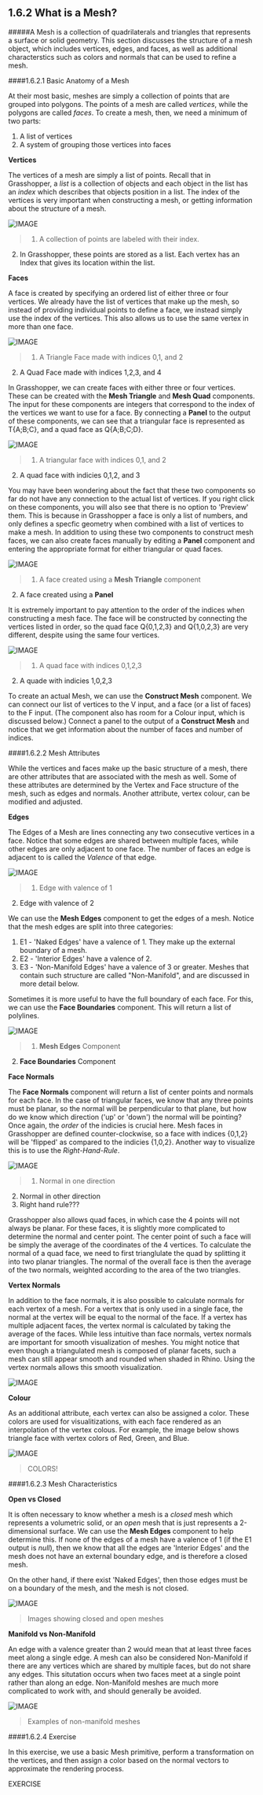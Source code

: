 ## 1.6.2 What is a Mesh?

#####A Mesh is a collection of quadrilaterals and triangles that represents a surface or solid geometry. This section discusses the structure of a mesh object, which includes vertices, edges, and faces, as well as additional characterstics such as colors and normals that can be used to refine a mesh.

####1.6.2.1 Basic Anatomy of a Mesh

At their most basic, meshes are simply a collection of points that are grouped into polygons. The points of a mesh are called *vertices*, while the polygons are called *faces*. To create a mesh, then, we need a minimum of two parts:

1. A list of vertices
2. A system of grouping those vertices into faces

**Vertices**

The vertices of a mesh are simply a list of points. Recall that in Grasshopper, a *list* is a collection of objects and each object in the list has an *index* which describes that objects position in a list. The index of the vertices is very important when constructing a mesh, or getting information about the structure of a mesh.

![IMAGE]()
>1. A collection of points are labeled with their index.
2. In Grasshopper, these points are stored as a list. Each vertex has an Index that gives its location within the list.

**Faces**

A face is created by specifying an ordered list of either three or four vertices. We already have the list of vertices that make up the mesh, so instead of providing individual points to define a face, we instead simply use the index of the vertices. This also allows us to use the same vertex in more than one face.

![IMAGE]()
>1. A Triangle Face made with indices 0,1, and 2
2. A Quad Face made with indices 1,2,3, and 4

In Grasshopper, we can create faces with either three or four vertices. These can be created with the **Mesh Triangle** and **Mesh Quad** components. The input for these components are integers that correspond to the index of the vertices we want to use for a face. By connecting a **Panel** to the output of these components, we can see that a triangular face is represented as T{A;B;C}, and a quad face as Q{A;B;C;D}. 

![IMAGE]()
>1. A triangular face with indices 0,1, and 2
2. A quad face with indicies 0,1,2, and 3

You may have been wondering about the fact that these two components so far do not have any connection to the actual list of vertices. If you right click on these components, you will also see that there is no option to 'Preview' them. This is because in Grasshopper a face is only a list of numbers, and only defines a specfic geometry when combined with a list of vertices to make a mesh. In addition to using these two components to construct mesh faces, we can also create faces manually by editing a **Panel** component and entering the appropriate format for either triangular or quad faces.

![IMAGE]()
>1. A face created using a **Mesh Triangle** component
2. A face created using a **Panel**

It is extremely important to pay attention to the order of the indices when constructing a mesh face. The face will be constructed by connecting the vertices listed in order, so the quad face Q{0,1,2,3} and Q{1,0,2,3} are very different, despite using the same four vertices.

![IMAGE]()
>1. A quad face with indices 0,1,2,3
2. A quade with indicies 1,0,2,3

To create an actual Mesh, we can use the **Construct Mesh** component. We can connect our list of vertices to the V input, and a face (or a list of faces) to the F input. (The component also has room for a Colour input, which is discussed below.) Connect a panel to the output of a **Construct Mesh** and notice that we get information about the number of faces and number of indices.

####1.6.2.2 Mesh Attributes

While the vertices and faces make up the basic structure of a mesh, there are other attributes that are associated with the mesh as well. Some of these attributes are determined by the Vertex and Face structure of the mesh, such as edges and normals. Another attribute, vertex colour, can be modified and adjusted.

**Edges**

The Edges of a Mesh are lines connecting any two consecutive vertices in a face. Notice that some edges are shared between multiple faces, while other edges are only adjacent to one face. The number of faces an edge is adjacent to is called the *Valence* of that edge.

![IMAGE]()
>1. Edge with valence of 1
2. Edge with valence of 2

We can use the **Mesh Edges** component to get the edges of a mesh. Notice that the mesh edges are split into three categories:

1. E1 - 'Naked Edges' have a valence of 1. They make up the external boundary of a mesh.
2. E2 - 'Interior Edges' have a valence of 2. 
3. E3 - 'Non-Manifold Edges' have a valence of 3 or greater. Meshes that contain such structure are called "Non-Manifold", and are discussed in more detail below.

Sometimes it is more useful to have the full boundary of each face. For this, we can use the **Face Boundaries** component. This will return a list of polylines.

![IMAGE]()
>1. **Mesh Edges** Component
2. **Face Boundaries** Component

**Face Normals**

The **Face Normals** component will return a list of center points and normals for each face. In the case of triangular faces, we know that any three points must be planar, so the normal will be perpendicular to that plane, but how do we know which direction ('up' or 'down') the normal will be pointing? Once again, the *order* of the indicies is crucial here. Mesh faces in Grasshopper are defined counter-clockwise, so a face with indices {0,1,2} will be 'flipped' as compared to the indicies {1,0,2}. Another way to visualize this is to use the *Right-Hand-Rule*. 

![IMAGE]()
>1. Normal in one direction 
2. Normal in other direction
3. Right hand rule???

Grasshopper also allows quad faces, in which case the 4 points will not always be planar. For these faces, it is slightly more complicated to determine the normal and center point. The center point of such a face will be simply the average of the coordinates of the 4 vertices. To calculate the normal of a quad face, we need to first trianglulate the quad by splitting it into two planar triangles. The normal of the overall face is then the average of the two normals, weighted according to the area of the two triangles.

**Vertex Normals**

In addition to the face normals, it is also possible to calculate normals for each vertex of a mesh. For a vertex that is only used in a single face, the normal at the vertex will be equal to the normal of the face. If a vertex has multiple adjacent faces, the vertex normal is calculated by taking the average of the faces. While less intuitive than face normals, vertex normals are important for smooth visualization of meshes. You might notice that even though a triangulated mesh is composed of planar facets, such a mesh can still appear smooth and rounded when shaded in Rhino. Using the vertex normals allows this smooth visualization.

![IMAGE]()
>

**Colour**

As an additional attribute, each vertex can also be assigned a color. These colors are used for visualitizations, with each face rendered as an interpolation of the vertex colous. For example, the image below shows triangle face with vertex colors of Red, Green, and Blue.

![IMAGE]()
>COLORS!


####1.6.2.3 Mesh Characteristics

**Open vs Closed**

It is often necessary to know whether a mesh is a *closed* mesh which represents a volumetric solid, or an *open* mesh that is just represents a 2-dimensional surface. We can use the **Mesh Edges** component to help determine this. If none of the edges of a mesh have a valence of 1 (if the E1 output is *null*), then we know that all the edges are 'Interior Edges' and the mesh does not have an external boundary edge, and is therefore a closed mesh.

On the other hand, if there exist 'Naked Edges', then those edges must be on a boundary of the mesh, and the mesh is not closed.

![IMAGE]()
>Images showing closed and open meshes

**Manifold vs Non-Manifold**

An edge with a valence greater than 2 would mean that at least three faces meet along a single edge. A mesh can also be considered Non-Manifold if there are any vertices which are shared by multiple faces, but do not share any edges. This situtation occurs when two faces meet at a single point rather than along an edge. Non-Manifold meshes are much more complicated to work with, and should generally be avoided.

![IMAGE]()
>Examples of non-manifold meshes


####1.6.2.4 Exercise

In this exercise, we use a basic Mesh primitive, perform a transformation on the vertices, and then assign a color based on the normal vectors to approximate the rendering process.

EXERCISE